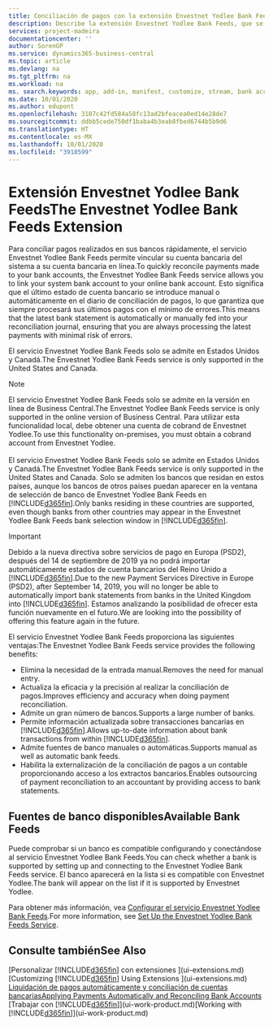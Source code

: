```yaml
---
title: Conciliación de pagos con la extensión Envestnet Yodlee Bank Feeds | Documentos de Microsoft
description: Describe la extensión Envestnet Yodlee Bank Feeds, que se vincula a las cuentas bancarias para que pueda conciliar pagos rápidamente.
services: project-madeira
documentationcenter: ''
author: SorenGP
ms.service: dynamics365-business-central
ms.topic: article
ms.devlang: na
ms.tgt_pltfrm: na
ms.workload: na
ms. search.keywords: app, add-in, manifest, customize, stream, bank account link
ms.date: 10/01/2020
ms.author: edupont
ms.openlocfilehash: 3107c42fd584a58fc13ad2bfeacea0ed14e28de7
ms.sourcegitcommit: ddbb5cede750df1baba4b3eab8fbed6744b5b9d6
ms.translationtype: HT
ms.contentlocale: es-MX
ms.lasthandoff: 10/01/2020
ms.locfileid: "3918599"
---
```

# <a name="the-envestnet-yodlee-bank-feeds-extension"></a><span data-ttu-id="3ee2a-103">Extensión Envestnet Yodlee Bank Feeds</span><span class="sxs-lookup"><span data-stu-id="3ee2a-103">The Envestnet Yodlee Bank Feeds Extension</span></span>
<span data-ttu-id="3ee2a-104">Para conciliar pagos realizados en sus bancos rápidamente, el servicio Envestnet Yodlee Bank Feeds permite vincular su cuenta bancaria del sistema a su cuenta bancaria en línea.</span><span class="sxs-lookup"><span data-stu-id="3ee2a-104">To quickly reconcile payments made to your bank accounts, the Envestnet Yodlee Bank Feeds service allows you to link your system bank account to your online bank account.</span></span> <span data-ttu-id="3ee2a-105">Esto significa que el último estado de cuenta bancario se introduce manual o automáticamente en el diario de conciliación de pagos, lo que garantiza que siempre procesará sus últimos pagos con el mínimo de errores.</span><span class="sxs-lookup"><span data-stu-id="3ee2a-105">This means that the latest bank statement is automatically or manually fed into your reconciliation journal, ensuring that you are always processing the latest payments with minimal risk of errors.</span></span>

<span data-ttu-id="3ee2a-106">El servicio Envestnet Yodlee Bank Feeds solo se admite en Estados Unidos y Canadá.</span><span class="sxs-lookup"><span data-stu-id="3ee2a-106">The Envestnet Yodlee Bank Feeds service is only supported in the United States and Canada.</span></span>

> [!NOTE]
> <span data-ttu-id="3ee2a-107">El servicio Envestnet Yodlee Bank Feeds solo se admite en la versión en línea de Business Central.</span><span class="sxs-lookup"><span data-stu-id="3ee2a-107">The Envestnet Yodlee Bank Feeds service is only supported in the online version of Business Central.</span></span> <span data-ttu-id="3ee2a-108">Para utilizar esta funcionalidad local, debe obtener una cuenta de cobrand de Envestnet Yodlee.</span><span class="sxs-lookup"><span data-stu-id="3ee2a-108">To use this functionality on-premises, you must obtain a cobrand account from Envestnet Yodlee.</span></span><br /><br />
> <span data-ttu-id="3ee2a-109">El servicio Envestnet Yodlee Bank Feeds solo se admite en Estados Unidos y Canadá.</span><span class="sxs-lookup"><span data-stu-id="3ee2a-109">The Envestnet Yodlee Bank Feeds service is only supported in the United States and Canada.</span></span>
> <span data-ttu-id="3ee2a-110">Solo se admiten los bancos que residan en estos países, aunque los bancos de otros países puedan aparecer en la ventana de selección de banco de Envestnet Yodlee Bank Feeds en [!INCLUDE[d365fin](includes/d365fin_md.md)].</span><span class="sxs-lookup"><span data-stu-id="3ee2a-110">Only banks residing in these countries are supported, even though banks from other countries may appear in the Envestnet Yodlee Bank Feeds bank selection window in [!INCLUDE[d365fin](includes/d365fin_md.md)].</span></span>

> [!IMPORTANT]
> <span data-ttu-id="3ee2a-111">Debido a la nueva directiva sobre servicios de pago en Europa (PSD2), después del 14 de septiembre de 2019 ya no podrá importar automáticamente estados de cuenta bancarios del Reino Unido a [!INCLUDE[d365fin](includes/d365fin_md.md)].</span><span class="sxs-lookup"><span data-stu-id="3ee2a-111">Due to the new Payment Services Directive in Europe (PSD2), after September 14, 2019, you will no longer be able to automatically import bank statements from banks in the United Kingdom into [!INCLUDE[d365fin](includes/d365fin_md.md)].</span></span> <span data-ttu-id="3ee2a-112">Estamos analizando la posibilidad de ofrecer esta función nuevamente en el futuro.</span><span class="sxs-lookup"><span data-stu-id="3ee2a-112">We are looking into the possibility of offering this feature again in the future.</span></span>

<span data-ttu-id="3ee2a-113">El servicio Envestnet Yodlee Bank Feeds proporciona las siguientes ventajas:</span><span class="sxs-lookup"><span data-stu-id="3ee2a-113">The Envestnet Yodlee Bank Feeds service provides the following benefits:</span></span>

* <span data-ttu-id="3ee2a-114">Elimina la necesidad de la entrada manual.</span><span class="sxs-lookup"><span data-stu-id="3ee2a-114">Removes the need for manual entry.</span></span>
* <span data-ttu-id="3ee2a-115">Actualiza la eficacia y la precisión al realizar la conciliación de pagos.</span><span class="sxs-lookup"><span data-stu-id="3ee2a-115">Improves efficiency and accuracy when doing payment reconciliation.</span></span>
* <span data-ttu-id="3ee2a-116">Admite un gran número de bancos.</span><span class="sxs-lookup"><span data-stu-id="3ee2a-116">Supports a large number of banks.</span></span>
* <span data-ttu-id="3ee2a-117">Permite información actualizada sobre transacciones bancarias en [!INCLUDE[d365fin](includes/d365fin_md.md)].</span><span class="sxs-lookup"><span data-stu-id="3ee2a-117">Allows up-to-date information about bank transactions from within [!INCLUDE[d365fin](includes/d365fin_md.md)].</span></span>
* <span data-ttu-id="3ee2a-118">Admite fuentes de banco manuales o automáticas.</span><span class="sxs-lookup"><span data-stu-id="3ee2a-118">Supports manual as well as automatic bank feeds.</span></span>
* <span data-ttu-id="3ee2a-119">Habilita la externalización de la conciliación de pagos a un contable proporcionando acceso a los extractos bancarios.</span><span class="sxs-lookup"><span data-stu-id="3ee2a-119">Enables outsourcing of payment reconciliation to an accountant by providing access to bank statements.</span></span>

## <a name="available-bank-feeds"></a><span data-ttu-id="3ee2a-120">Fuentes de banco disponibles</span><span class="sxs-lookup"><span data-stu-id="3ee2a-120">Available Bank Feeds</span></span>
<span data-ttu-id="3ee2a-121">Puede comprobar si un banco es compatible configurando y conectándose al servicio Envestnet Yodlee Bank Feeds.</span><span class="sxs-lookup"><span data-stu-id="3ee2a-121">You can check whether a bank is supported by setting up and connecting to the Envestnet Yodlee Bank Feeds service.</span></span> <span data-ttu-id="3ee2a-122">El banco aparecerá en la lista si es compatible con Envestnet Yodlee.</span><span class="sxs-lookup"><span data-stu-id="3ee2a-122">The bank will appear on the list if it is supported by Envestnet Yodlee.</span></span>

<span data-ttu-id="3ee2a-123">Para obtener más información, vea [Configurar el servicio Envestnet Yodlee Bank Feeds](bank-how-setup-bank-statement-service.md).</span><span class="sxs-lookup"><span data-stu-id="3ee2a-123">For more information, see [Set Up the Envestnet Yodlee Bank Feeds Service](bank-how-setup-bank-statement-service.md).</span></span>

## <a name="see-also"></a><span data-ttu-id="3ee2a-124">Consulte también</span><span class="sxs-lookup"><span data-stu-id="3ee2a-124">See Also</span></span>
<span data-ttu-id="3ee2a-125">[Personalizar [!INCLUDE[d365fin](includes/d365fin_md.md)] con extensiones ](ui-extensions.md)  </span><span class="sxs-lookup"><span data-stu-id="3ee2a-125">[Customizing [!INCLUDE[d365fin](includes/d365fin_md.md)] Using Extensions ](ui-extensions.md)  </span></span>  
[<span data-ttu-id="3ee2a-126">Liquidación de pagos automáticamente y conciliación de cuentas bancarias</span><span class="sxs-lookup"><span data-stu-id="3ee2a-126">Applying Payments Automatically and Reconciling Bank Accounts</span></span>](receivables-apply-payments-auto-reconcile-bank-accounts.md)  
<span data-ttu-id="3ee2a-127">[Trabajar con [!INCLUDE[d365fin](includes/d365fin_md.md)]](ui-work-product.md)</span><span class="sxs-lookup"><span data-stu-id="3ee2a-127">[Working with [!INCLUDE[d365fin](includes/d365fin_md.md)]](ui-work-product.md)</span></span>
